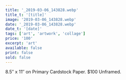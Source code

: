 ```yaml
---
title: '_2019-03-06_143828.webp'
title_t: '[title]'
image: '2019-03-06_143828.webp'
date: '_2019-03-06_143828.webp'
date_t: '[date]'
tags: ['art', 'artwork', 'collage']
price: '100'
excerpt: 'art'
available: false
print: false
sold: false
---
```



8.5″ x 11″ on Primary Cardstock Paper.
$100 Unframed.
